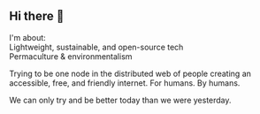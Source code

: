 ## Hi there 👋

I'm about:  
Lightweight, sustainable, and open-source tech  
Permaculture & environmentalism

Trying to be one node in the distributed web of people creating an accessible, free, and friendly internet.  For humans.  By humans.

We can only try and be better today than we were yesterday.

<!-- TODO: Dumb little obsidian, helix, and other blinkies!!!
LibreOffice?

[![name](link to image on GH)](link to your URL)
or newer:
[<img src="path/to/image.png">](https://link-to-your-URL/)

	Lightweight, sustainable, and open-source tech
	Permaculture & environmentalism

	We can only try and be better today than we were yesterday.

	Trying to be one cog in the distributed web of people creating an accessable, free, and friendly  internet.  For humans.  By humans.
	
**probablySophie/probablySophie** is a ✨ _special_ ✨ repository because its `README.md` (this file) appears on your GitHub profile.

Here are some ideas to get you started:

- 🔭 I’m currently working on ...
- 🌱 I’m currently learning ...
- 👯 I’m looking to collaborate on ...
- 🤔 I’m looking for help with ...
- 💬 Ask me about ...
- 📫 How to reach me: ...
- 😄 Pronouns: ...
- ⚡ Fun fact: ...
-->
